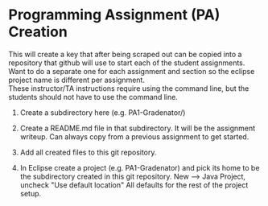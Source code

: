 # Programming Assignment (PA) Creation

This will create a key that after being scraped out can be copied 
into a repository that github will use to start each of the student 
assignments.  Want to do a separate one for each assignment and 
section so the eclipse project name is different per assignment.  
These instructor/TA instructions require using the command line, 
but the students should not have to use the command line.

1. Create a subdirectory here (e.g. PA1-Gradenator/)

2. Create a README.md file in that subdirectory.  It will be the
assignment writeup.  Can always copy from a previous assignment to
get started.

3. Add all created files to this git repository.

4. In Eclipse create a project (e.g. PA1-Gradenator) and pick its
home to be the subdirectory created in this git repository.
		New --> Java Project, uncheck "Use default location"
All defaults for the rest of the project setup.


